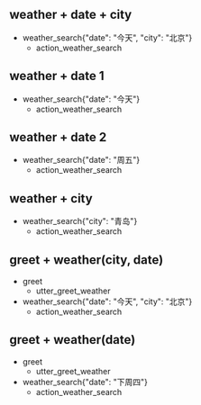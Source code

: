 ## weather + date + city
* weather_search{"date": "今天", "city": "北京"}
  - action_weather_search
  
## weather + date 1
* weather_search{"date": "今天"}
  - action_weather_search

## weather + date 2
* weather_search{"date": "周五"}
  - action_weather_search
    
## weather + city
* weather_search{"city": "青岛"}
  - action_weather_search

## greet + weather(city, date)
* greet
  - utter_greet_weather
* weather_search{"date": "今天", "city": "北京"}
  - action_weather_search
   
## greet + weather(date)
* greet
  - utter_greet_weather
* weather_search{"date": "下周四"}
  - action_weather_search
  